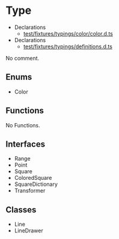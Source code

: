 # Type

* Declarations
  * [test/fixtures/typings/color/color.d.ts](/test/fixtures/typings/color/color.d.ts#L1)
* Declarations
  * [test/fixtures/typings/definitions.d.ts](/test/fixtures/typings/definitions.d.ts#L5)

No comment.

## Enums

* Color

## Functions

No Functions.

## Interfaces

* Range
* Point
* Square
* ColoredSquare
* SquareDictionary
* Transformer

## Classes

* Line
* LineDrawer
